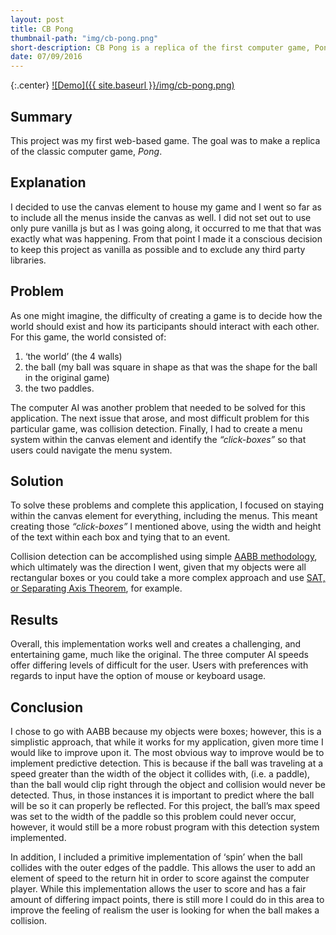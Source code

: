 ```yaml
---
layout: post
title: CB Pong
thumbnail-path: "img/cb-pong.png"
short-description: CB Pong is a replica of the first computer game, Pong.
date: 07/09/2016
---
```


{:.center}
[![Demo]({{ site.baseurl }}/img/cb-pong.png)](https://caseybennington.github.io/cb-pong)

## Summary

This project was my first web-based game. The goal was to make a replica of the classic computer game, *Pong*.

## Explanation

I decided to use the canvas element to house my game and I went so far as to include all the menus inside the canvas as well.
I did not set out to use only pure vanilla js but as I was going along, it occurred to me that that was exactly what was happening. From that point I made it a conscious decision to keep this project as vanilla as possible and to exclude any third party libraries.

## Problem

As one might imagine, the difficulty of creating a game is to decide how the world should exist and how its participants should interact with each other. For this game, the world consisted of:

1. ‘the world’ (the 4 walls)
2. the ball (my ball was square in shape as that was the shape for the ball in the original game)
3. the two paddles.

The computer AI was another problem that needed to be solved for this application. The next issue that arose, and most difficult problem for this particular game, was collision detection.
Finally, I had to create a menu system within the canvas element and identify the _“click-boxes”_ so that users could navigate the menu system.

## Solution

To solve these problems and complete this application, I focused on staying within the canvas element for everything, including the menus. This meant creating those _“click-boxes”_ I mentioned above, using the width and height of the text within each box and tying that to an event.

Collision detection can be accomplished using simple [AABB methodology](http://stackoverflow.com/questions/22512319/what-is-aabb-collision-detection), which ultimately was the direction I went, given that my objects were all rectangular boxes or you could take a more complex approach and use [SAT, or Separating Axis Theorem](http://www.sevenson.com.au/actionscript/sat/), for example.

## Results

Overall, this implementation works well and creates a challenging, and entertaining game, much like the original. The three computer AI speeds offer differing levels of difficult for the user. Users with preferences with regards to input have the option of mouse or keyboard usage.

## Conclusion

I chose to go with AABB because my objects were boxes; however, this is a simplistic approach, that while it works for my application, given more time I would like to improve upon it. The most obvious way to improve would be to implement predictive detection. This is because if the ball was traveling at a speed greater than the width of the object it collides with, (i.e. a paddle), than the ball would clip right through the object and collision would never be detected. Thus, in those instances it is important to predict where the ball will be so it can properly be reflected. For this project, the ball’s max speed was set to the width of the paddle so this problem could never occur, however, it would still be a more robust program with this detection system implemented.

In addition, I included a primitive implementation of ‘spin’ when the ball collides with the outer edges of the paddle. This allows the user to add an element of speed to the return hit in order to score against the computer player. While this implementation allows the user to score and has a fair amount of differing impact points, there is still more I could do in this area to improve the feeling of realism the user is looking for when the ball makes a collision.
